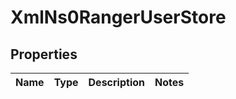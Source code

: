 
# XmlNs0RangerUserStore

## Properties
Name | Type | Description | Notes
------------ | ------------- | ------------- | -------------



